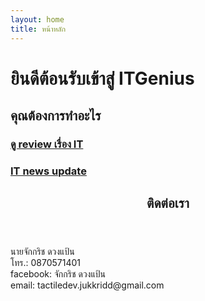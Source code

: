 ```yaml
---
layout: home
title: หน้าหลัก
---
```

<h1>ยินดีต้อนรับเข้าสู่ ITGenius</h1>
<h2>คุณต้องการทำอะไร</h2>
<h3><a href="anaterPages/Review.html">ดู review เรื่อง IT</a></h3>
<h3><a href="anaterPages/update.html">IT news update</a></h3>
<section>
<article>
<header>
<h2>ติดต่อเรา</h2>
</header>
<p>
นายจักกริช ดวงแป้น
<br>
โทร.: 0870571401
<br>
facebook:  จักกริช ดวงแป้น
<br>
email: tactiledev.jukkridd@gmail.com
</p>

